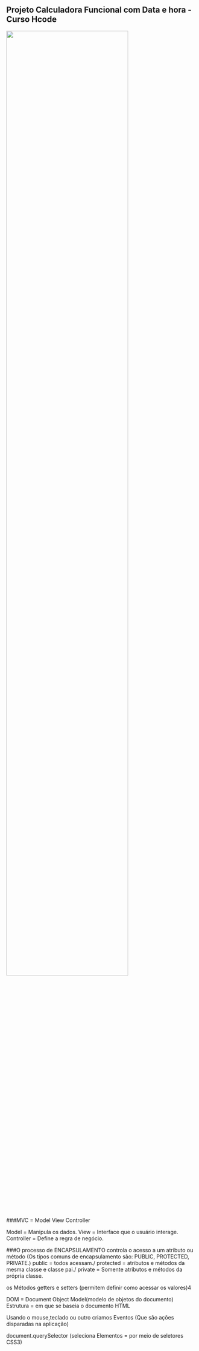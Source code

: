 ## Projeto Calculadora Funcional com Data e hora - Curso Hcode
<img height="80%" width="80%" src="https://i.imgur.com/sWJMprd.jpg">

###MVC = Model View Controller

 Model = Manipula os dados.
 View = Interface que o usuário interage.
 Controller = Define a regra de negócio.

###O processo de ENCAPSULAMENTO controla o acesso a um atributo ou método (Os tipos comuns de encapsulamento são: PUBLIC, PROTECTED, PRIVATE.) 
public = todos acessam./ 
protected = atributos e métodos da mesma classe e classe pai./
private = Somente atributos e métodos da própria classe.

os Métodos getters e setters (permitem definir como acessar os valores)4

DOM = Document Object Model(modelo de objetos do documento)
Estrutura = em que se baseia o documento HTML

Usando o mouse,teclado ou outro criamos Eventos (Que são ações disparadas na aplicação)

document.querySelector (seleciona Elementos = por meio de seletores CSS3)

